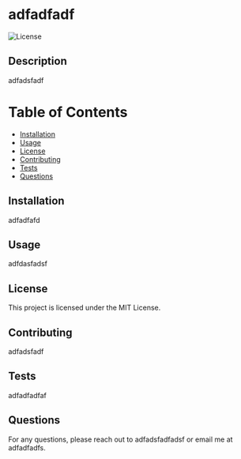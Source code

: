 # adfadfadf

  ![License](https://img.shields.io/badge/license-MIT-blue.svg)

## Description
adfadsfadf


# Table of Contents
* [Installation](#installation)
* [Usage](#usage)
* [License](#license)
* [Contributing](#contributing)
* [Tests](#tests)
* [Questions](#questions)

## Installation
adfadfafd

## Usage
adfdasfadsf

## License
This project is licensed under the MIT License.

## Contributing
adfadsfadf

## Tests
adfadfadfaf

## Questions
For any questions, please reach out to adfadsfadfadsf or email me at adfadfadfs.